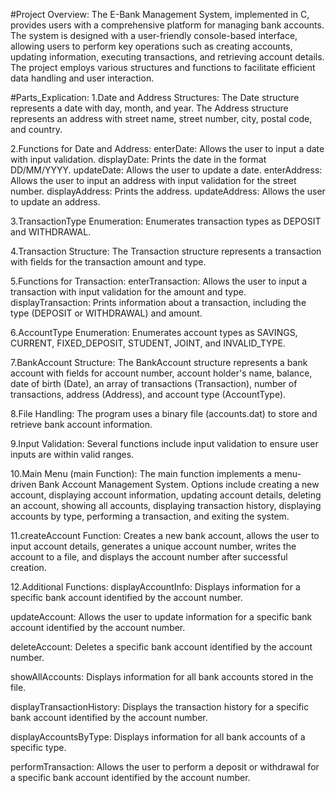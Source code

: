 #Project Overview:
The E-Bank Management System, implemented in C, provides users with a comprehensive platform for managing bank accounts. The system is designed with a user-friendly console-based interface, allowing users to perform key operations such as creating accounts, updating information, executing transactions, and retrieving account details. The project employs various structures and functions to facilitate efficient data handling and user interaction.

#Parts_Explication:
1.Date and Address Structures:
The Date structure represents a date with day, month, and year.
The Address structure represents an address with street name, street number, city, postal code, and country.

2.Functions for Date and Address:
enterDate: Allows the user to input a date with input validation.
displayDate: Prints the date in the format DD/MM/YYYY.
updateDate: Allows the user to update a date.
enterAddress: Allows the user to input an address with input validation for the street number.
displayAddress: Prints the address.
updateAddress: Allows the user to update an address.

3.TransactionType Enumeration:
Enumerates transaction types as DEPOSIT and WITHDRAWAL.

4.Transaction Structure:
The Transaction structure represents a transaction with fields for the transaction amount and type.

5.Functions for Transaction:
enterTransaction: Allows the user to input a transaction with input validation for the amount and type.
displayTransaction: Prints information about a transaction, including the type (DEPOSIT or WITHDRAWAL) and amount.

6.AccountType Enumeration:
Enumerates account types as SAVINGS, CURRENT, FIXED_DEPOSIT, STUDENT, JOINT, and INVALID_TYPE.

7.BankAccount Structure:
The BankAccount structure represents a bank account with fields for account number, account holder's name, balance, date of birth (Date), an array of transactions (Transaction), number of transactions, address (Address), and account type (AccountType).

8.File Handling:
The program uses a binary file (accounts.dat) to store and retrieve bank account information.

9.Input Validation:
Several functions include input validation to ensure user inputs are within valid ranges.

10.Main Menu (main Function):
The main function implements a menu-driven Bank Account Management System.
Options include creating a new account, displaying account information, updating account details, deleting an account, showing all accounts, displaying transaction history, displaying accounts by type, performing a transaction, and exiting the system.

11.createAccount Function:
Creates a new bank account, allows the user to input account details, generates a unique account number, writes the account to a file, and displays the account number after successful creation.

12.Additional Functions:
displayAccountInfo: Displays information for a specific bank account identified by the account number.

updateAccount: Allows the user to update information for a specific bank account identified by the account number.

deleteAccount: Deletes a specific bank account identified by the account number.

showAllAccounts: Displays information for all bank accounts stored in the file.

displayTransactionHistory: Displays the transaction history for a specific bank account identified by the account number.

displayAccountsByType: Displays information for all bank accounts of a specific type.

performTransaction: Allows the user to perform a deposit or withdrawal for a specific bank account identified by the account number.